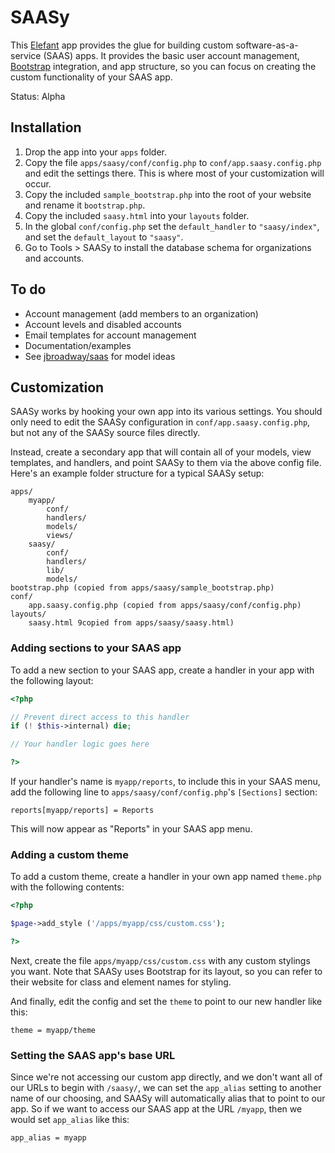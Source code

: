 # SAASy

This [Elefant](http://www.elefantcms.com/) app provides the glue for building custom
software-as-a-service (SAAS) apps. It provides the basic user account management,
[Bootstrap](http://twitter.github.com/bootstrap/index.html) integration, and app
structure, so you can focus on creating the custom functionality of your SAAS app.

Status: Alpha

## Installation

1. Drop the app into your `apps` folder.
2. Copy the file `apps/saasy/conf/config.php` to `conf/app.saasy.config.php` and
   edit the settings there. This is where most of your customization will occur.
3. Copy the included `sample_bootstrap.php` into the root of your website and
   rename it `bootstrap.php`.
4. Copy the included `saasy.html` into your `layouts` folder.
5. In the global `conf/config.php` set the `default_handler` to `"saasy/index"`,
   and set the `default_layout` to `"saasy"`.
6. Go to Tools > SAASy to install the database schema for organizations and accounts.

## To do

* Account management (add members to an organization)
* Account levels and disabled accounts
* Email templates for account management
* Documentation/examples
* See [jbroadway/saas](https://github.com/jbroadway/saas) for model ideas

## Customization

SAASy works by hooking your own app into its various settings. You should only need
to edit the SAASy configuration in `conf/app.saasy.config.php`, but not any of the
SAASy source files directly.

Instead, create a secondary app that will contain all of your models, view templates,
and handlers, and point SAASy to them via the above config file. Here's an example
folder structure for a typical SAASy setup:

```
apps/
	myapp/
		conf/
		handlers/
		models/
		views/
	saasy/
		conf/
		handlers/
		lib/
		models/
bootstrap.php (copied from apps/saasy/sample_bootstrap.php)
conf/
	app.saasy.config.php (copied from apps/saasy/conf/config.php)
layouts/
	saasy.html 9copied from apps/saasy/saasy.html)
```

### Adding sections to your SAAS app

To add a new section to your SAAS app, create a handler in your app with the following
layout:

```php
<?php

// Prevent direct access to this handler
if (! $this->internal) die;

// Your handler logic goes here

?>
```

If your handler's name is `myapp/reports`, to include this in your SAAS menu, add the
following line to `apps/saasy/conf/config.php`'s `[Sections]` section:

```
reports[myapp/reports] = Reports
```

This will now appear as "Reports" in your SAAS app menu.

### Adding a custom theme

To add a custom theme, create a handler in your own app named `theme.php` with the
following contents:

```php
<?php

$page->add_style ('/apps/myapp/css/custom.css');

?>
```

Next, create the file `apps/myapp/css/custom.css` with any custom stylings you want.
Note that SAASy uses Bootstrap for its layout, so you can refer to their website for
class and element names for styling.

And finally, edit the config and set the `theme` to point to our new handler like this:

```
theme = myapp/theme
```

### Setting the SAAS app's base URL

Since we're not accessing our custom app directly, and we don't want all of our URLs
to begin with `/saasy/`, we can set the `app_alias` setting to another name of our
choosing, and SAASy will automatically alias that to point to our app. So if we want
to access our SAAS app at the URL `/myapp`, then we would set `app_alias` like this:

```
app_alias = myapp
```
